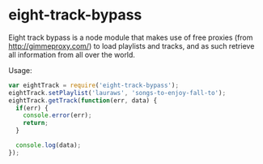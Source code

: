 # eight-track-bypass

Eight track bypass is a node module that makes use of free proxies (from http://gimmeproxy.com/) to load playlists and tracks, and as such retrieve all information from all over the world.

Usage:
```Javascript
var eightTrack = require('eight-track-bypass');
eightTrack.setPlaylist('lauraws', 'songs-to-enjoy-fall-to');
eightTrack.getTrack(function(err, data) {
  if(err) {
    console.error(err);
    return;
  }

  console.log(data);
});
```
